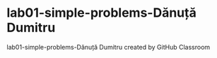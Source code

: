 # lab01-simple-problems-Dănuță Dumitru
lab01-simple-problems-Dănuță Dumitru created by GitHub Classroom
